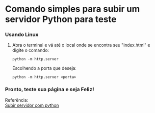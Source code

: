 # Comando simples para subir um servidor Python para teste

### Usando Linux

1.  Abra o terminal e vá até o local onde se encontra seu "index.html" e digite o comando:

        python -m http.server

    Escolhendo a porta que deseja:

        python -m http.server <porta>

### Pronto, teste sua página e seja Feliz!

Referência:  
[Subir servidor com python](https://github.com/ghickman/classify/issues/16)

